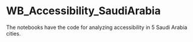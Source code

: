 # WB_Accessibility_SaudiArabia

The notebooks have the code for analyzing accessibility in 5 Saudi Arabia cities. 